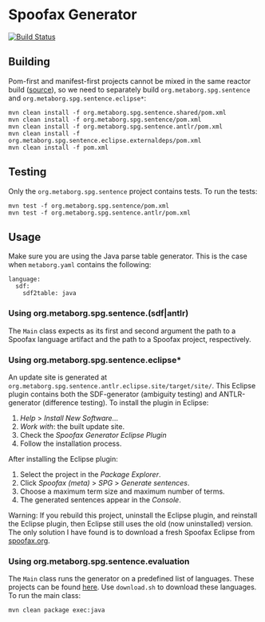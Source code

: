 # Spoofax Generator

[![Build Status](http://buildfarm.metaborg.org/buildStatus/icon?job=metaborg/spg/master)](http://buildfarm.metaborg.org/job/metaborg/job/spg/job/master/)

## Building

Pom-first and manifest-first projects cannot be mixed in the same reactor build ([source](https://goo.gl/akexsK)), so we need to separately build `org.metaborg.spg.sentence` and `org.metaborg.spg.sentence.eclipse*`:

```
mvn clean install -f org.metaborg.spg.sentence.shared/pom.xml
mvn clean install -f org.metaborg.spg.sentence/pom.xml
mvn clean install -f org.metaborg.spg.sentence.antlr/pom.xml
mvn clean install -f org.metaborg.spg.sentence.eclipse.externaldeps/pom.xml
mvn clean install -f pom.xml
```

## Testing

Only the `org.metaborg.spg.sentence` project contains tests. To run the tests:

```
mvn test -f org.metaborg.spg.sentence/pom.xml
mvn test -f org.metaborg.spg.sentence.antlr/pom.xml
```

## Usage

Make sure you are using the Java parse table generator. This is the case when `metaborg.yaml` contains the following:

```
language:
  sdf:
    sdf2table: java
```

### Using org.metaborg.spg.sentence.(sdf|antlr)

The `Main` class expects as its first and second argument the path to a Spoofax language artifact and the path to a Spoofax project, respectively.

### Using org.metaborg.spg.sentence.eclipse*

An update site is generated at `org.metaborg.spg.sentence.antlr.eclipse.site/target/site/`. This Eclipse plugin contains both the SDF-generator (ambiguity testing) and ANTLR-generator (difference testing). To install the plugin in Eclipse:

1. _Help_ > _Install New Software..._
2. _Work with_: the built update site.
3. Check the _Spoofax Generator Eclipse Plugin_
4. Follow the installation process.

After installing the Eclipse plugin:

1. Select the project in the _Package Explorer_.
2. Click _Spoofax (meta)_ > _SPG_ > _Generate sentences_.
3. Choose a maximum term size and maximum number of terms.
4. The generated sentences appear in the _Console_.

Warning: If you rebuild this project, uninstall the Eclipse plugin, and reinstall the Eclipse plugin, then Eclipse still uses the old (now uninstalled) version. The only solution I have found is to download a fresh Spoofax Eclipse from [spoofax.org](https://spoofax.org).

### Using org.metaborg.spg.sentence.evaluation

The `Main` class runs the generator on a predefined list of languages. These projects can be found [here](https://github.com/spg-subjects). Use `download.sh` to download these languages. To run the main class:

```
mvn clean package exec:java
```

